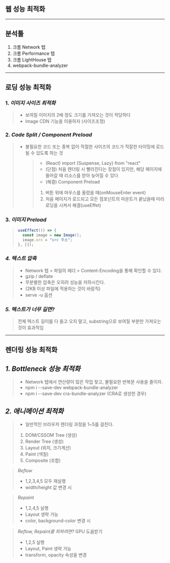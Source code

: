 ## 웹 성능 최적화

---

## 분석툴

1. 크롬 Network 탭
2. 크롬 Performance 탭
3. 크롬 LightHouse 탭
4. webpack-bundle-analyzer

---

## 로딩 성능 최적화

### 1. _이미지 사이즈 최적화_

> - 보여질 이미지의 2배 정도 크기를 가져오는 것이 적당하다
> - Image CDN 기능을 이용하자 (사이즈조정)

### 2. _Code Split / Component Preload_

> - 불필요한 코드 또는 중복 없이 적절한 사이즈의 코드가 적잘한 타이밍에 로드될 수 있도록 하는 것
>   > - (React) import {Suspense, Lazy} from "react"
>   > - (단점) 처음 렌더링 시 빨라진다는 장점이 있지만, 해당 페이지에 들어갈 때 리소스를 받아 늦어질 수 있다
>   > - (해결) Component Preload
>   >
>   > 1. 버튼 위에 마우스를 올렸을 때(onMouseEnter event)
>   > 2. 처음 페이지가 로드되고 모든 컴포넌트의 마운트가 끝났을때 미리 로딩을 시켜서 해결(useEffet)

### 3. _이미지 Preload_

> ```javascript
> useEffect(() => {
>   const image = new Image();
>   image.src = "src 주소";
> }, []);
> ```

### _4. 텍스트 압축_

> - Network 탭 > 파일의 헤더 > Content-Encoding을 통해 확인할 수 있다.
> - gzip / deflate
> - 무분별한 압축은 오히려 성능을 저하시킨다.
> - (2KB 이상 파일에 적용하는 것이 바람직)
> - serve -u 옵션

### _5. 텍스트가 너무 길면?_

> 전체 텍스트 길이를 다 들고 오지 말고, substring으로 보여질 부분만 가져오는 것이 효과적임

---

## 렌더링 성능 최적화

## _1. Bottleneck 성능 최적화_

> - Network 탭에서 연산량이 많은 작업 찾고, 불필요한 반복문 사용을 줄이자.
> - npm i --save-dev webpack-bundle-analyzer
> - npm i --save-dev cra-bundle-analyzer (CRA로 생성한 경우)

## _2. 애니메이션 최적화_

> - 일반적인 브라우저 렌더링 과정을 1~5를 걸친다.
>
> 1.  DOM/CSSOM Tree (생성)
> 2.  Render Tree (생성)
> 3.  Layout (위치, 크기계산)
> 4.  Paint (색칠)
> 5.  Composite (조합)

> _Reflow_
>
> - 1,2,3,4,5 모두 재실행
> - width/height 값 변경 시

> _Repaint_
>
> - 1,2,4,5 실행
> - Layout 생략 가능
> - color, background-color 변경 시

> _Reflow, Repaint를 피하려면?_ GPU 도움받기
>
> - 1,2,5 실행
> - Layout, Paint 생략 가능
> - transform, opacity 속성을 변경

